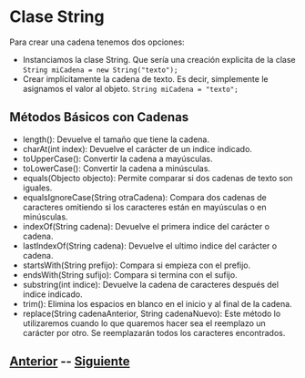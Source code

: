 # Clase String
Para crear una cadena tenemos dos opciones:
- Instanciamos la clase String. Que sería una creación explicita de la clase
`String miCadena = new String("texto");`
- Crear implícitamente la cadena de texto. Es decir, simplemente le asignamos el valor al objeto.
`String miCadena = "texto";`

## Métodos Básicos con Cadenas
- length(): Devuelve el tamaño que tiene la cadena.
- charAt(int index): Devuelve el carácter de un indice indicado.
- toUpperCase(): Convertir la cadena a mayúsculas.
- toLowerCase(): Convertir la cadena a minúsculas.
- equals(Objecto objecto): Permite comparar si dos cadenas de texto son iguales.
- equalsIgnoreCase(String otraCadena): Compara dos cadenas de caracteres omitiendo si los caracteres están en mayúsculas o en minúsculas.
- indexOf(String cadena): Devuelve el primera indice del carácter o cadena.
- lastIndexOf(String cadena): Devuelve el ultimo indice del carácter o cadena.
- startsWith(String prefijo): Compara si empieza con el prefijo.
- endsWith(String sufijo): Compara si termina con el sufijo.
- substring(int indice): Devuelve la cadena de caracteres después del indice indicado.
- trim(): Elimina los espacios en blanco en el inicio y al final de la cadena.
- replace(String cadenaAnterior, String cadenaNuevo): Este método lo utilizaremos cuando lo que quaremos hacer sea el reemplazo un carácter por otro. Se reemplazarán todos los caracteres encontrados.

## [Anterior](page5.md)  --  [Siguiente](page7.md)
